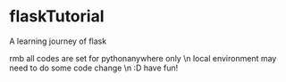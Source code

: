 # flaskTutorial
A learning journey of flask

rmb all codes are set for pythonanywhere only \n
local environment may need to do some code change \n
:D have fun!
